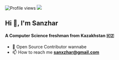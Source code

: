 ![Profile views](https://komarev.com/ghpvc/?username=sanxzhar&color=39D353) <a href="https://twitter.com/sanxzhar"> <img src="https://img.shields.io/twitter/follow/sanxzhar?style=social"> </a>

<h2 align="left">Hi 👋, I'm Sanzhar</h2>
<h4 align="left">A Computer Science freshman from Kazakhstan 🇰🇿</h4>

- 📂 Open Source Contributor wannabe
- 📫 How to reach me **sanxzhar@gmail.com**

